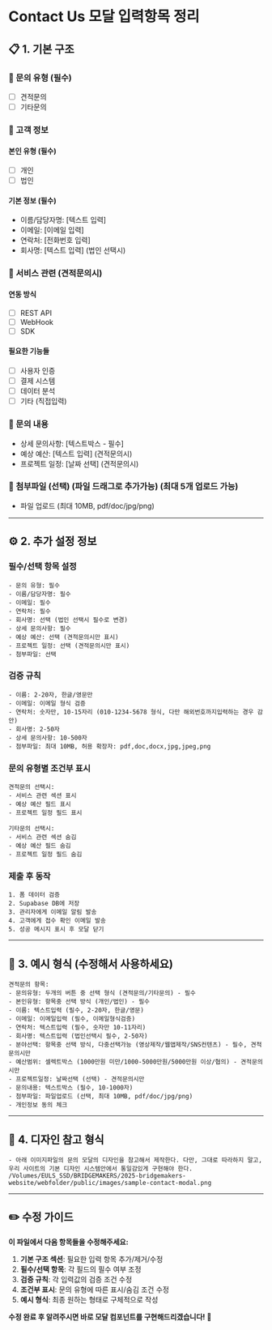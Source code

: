 # Contact Us 모달 입력항목 정리

## 📋 1. 기본 구조

### 📝 문의 유형 (필수)
- [ ] 견적문의 
- [ ] 기타문의

### 👤 고객 정보
#### 본인 유형 (필수)
- [ ] 개인
- [ ] 법인

#### 기본 정보 (필수)
- 이름/담당자명: [텍스트 입력]
- 이메일: [이메일 입력]
- 연락처: [전화번호 입력]
- 회사명: [텍스트 입력] (법인 선택시)

### 🔧 서비스 관련 (견적문의시)
#### 연동 방식
- [ ] REST API
- [ ] WebHook
- [ ] SDK

#### 필요한 기능들
- [ ] 사용자 인증
- [ ] 결제 시스템
- [ ] 데이터 분석
- [ ] 기타 (직접입력)

### 💬 문의 내용
- 상세 문의사항: [텍스트박스 - 필수]
- 예상 예산: [텍스트 입력] (견적문의시)
- 프로젝트 일정: [날짜 선택] (견적문의시)

### 📎 첨부파일 (선택) (파일 드래그로 추가가능) (최대 5개 업로드 가능)
- 파일 업로드 (최대 10MB, pdf/doc/jpg/png)

---

## ⚙️ 2. 추가 설정 정보

### 필수/선택 항목 설정
```
- 문의 유형: 필수
- 이름/담당자명: 필수
- 이메일: 필수
- 연락처: 필수
- 회사명: 선택 (법인 선택시 필수로 변경)
- 상세 문의사항: 필수
- 예상 예산: 선택 (견적문의시만 표시)
- 프로젝트 일정: 선택 (견적문의시만 표시)
- 첨부파일: 선택
```

### 검증 규칙
```
- 이름: 2-20자, 한글/영문만
- 이메일: 이메일 형식 검증
- 연락처: 숫자만, 10-15자리 (010-1234-5678 형식, 다만 해외번호까지입력하는 경우 감안)
- 회사명: 2-50자
- 상세 문의사항: 10-500자
- 첨부파일: 최대 10MB, 허용 확장자: pdf,doc,docx,jpg,jpeg,png
```

### 문의 유형별 조건부 표시
```
견적문의 선택시:
- 서비스 관련 섹션 표시
- 예상 예산 필드 표시
- 프로젝트 일정 필드 표시

기타문의 선택시:
- 서비스 관련 섹션 숨김
- 예상 예산 필드 숨김
- 프로젝트 일정 필드 숨김
```

### 제출 후 동작
```
1. 폼 데이터 검증
2. Supabase DB에 저장
3. 관리자에게 이메일 알림 발송
4. 고객에게 접수 확인 이메일 발송
5. 성공 메시지 표시 후 모달 닫기
```

---

## 📝 3. 예시 형식 (수정해서 사용하세요)

```
견적문의 항목:
- 문의유형: 두개의 버튼 중 선택 형식 (견적문의/기타문의) - 필수
- 본인유형: 항목중 선택 방식 (개인/법인) - 필수
- 이름: 텍스트입력 (필수, 2-20자, 한글/영문)
- 이메일: 이메일입력 (필수, 이메일형식검증)
- 연락처: 텍스트입력 (필수, 숫자만 10-11자리)
- 회사명: 텍스트입력 (법인선택시 필수, 2-50자)
- 분야선택: 항목중 선택 방식, 다중선택가능 (영상제작/웹앱제작/SNS컨텐츠) - 필수, 견적문의시만
- 예산범위: 셀렉트박스 (1000만원 미만/1000-5000만원/5000만원 이상/협의) - 견적문의시만
- 프로젝트일정: 날짜선택 (선택) - 견적문의시만
- 문의내용: 텍스트박스 (필수, 10-1000자)
- 첨부파일: 파일업로드 (선택, 최대 10MB, pdf/doc/jpg/png)
- 개인정보 동의 체크
```

---

## 📝 4. 디자인 참고 형식
```
- 아래 이미지파일의 문의 모달의 디자인을 참고해서 제작한다. 다만, 그대로 따라하지 말고, 우리 사이트의 기본 디자인 시스템안에서 통일감있게 구현해야 한다.
/Volumes/EULS_SSD/BRIDGEMAKERS/2025-bridgemakers-website/webfolder/public/images/sample-contact-modal.png

```

---

## ✏️ 수정 가이드

**이 파일에서 다음 항목들을 수정해주세요:**

1. **기본 구조 섹션**: 필요한 입력 항목 추가/제거/수정
2. **필수/선택 항목**: 각 필드의 필수 여부 조정
3. **검증 규칙**: 각 입력값의 검증 조건 수정
4. **조건부 표시**: 문의 유형에 따른 표시/숨김 조건 수정
5. **예시 형식**: 최종 원하는 형태로 구체적으로 작성

**수정 완료 후 알려주시면 바로 모달 컴포넌트를 구현해드리겠습니다! 🚀** 
